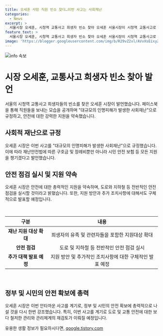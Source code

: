 ```yaml
---
title: 오세훈 사망 직원 빈소 찾다…이번 사고는 사회재난
categories:
  - News
excerpt: >
  서울시장 오세훈, 시청역 교통사고 희생자 빈소 찾아 오세훈 서울시장이 시청역 교통사고로 사망한 직원 2명의 빈소를 찾았다. 이에 오 시장은 페이스북을 통해 우리 직원들의 빈소에 가서 마지막 배웅을 하고 나왔다며 이번 사고는 대규모의 인명피해가 발생한 사회재난이라고 규정했다. 또한 재난안전법에 규정된 구호금과 장례비 외에 시민 안전 보험 등 모든 지원을 약속하고 전반적인 안전 점검을 실시할 것을 약속했다.
feature_text: >
  서울시장 오세훈, 시청역 교통사고 희생자 빈소 찾아 오세훈 서울시장이 시청역 교통사고로 사망한 직원 2명의 빈소를 찾았다. 이에 오 시장은 페이스북을 통해 우리 직원들의 빈소에 가서 마지막 배웅을 하고 나왔다며 이번 사고는 대규모의 인명피해가 발생한 사회재난이라고 규정했다. 또한 재난안전법에 규정된 구호금과 장례비 외에 시민 안전 보험 등 모든 지원을 약속하고 전반적인 안전 점검을 실시할 것을 약속했다.
image: 'https://blogger.googleusercontent.com/img/b/R29vZ2xl/AVvXsEixyZcFfHzMRdzZMjFBmAUKJYCLCGyLL1o632UiGVXcaFdKo_bkvkuCioo0uUKlGfBVcT3P84aROyZIXSBEx3Aw5nCQ3pTgDom1WDC4m8eifvWiAmWEEVb4x6G_l8C0QH225ldMjyaFvpxGEBGNO37VmDTDMHGhJPq73UglMfDca1-0aw/s1600/blogspot.png'
---
```


<p><img src="https://blogger.googleusercontent.com/img/b/R29vZ2xl/AVvXsEixyZcFfHzMRdzZMjFBmAUKJYCLCGyLL1o632UiGVXcaFdKo_bkvkuCioo0uUKlGfBVcT3P84aROyZIXSBEx3Aw5nCQ3pTgDom1WDC4m8eifvWiAmWEEVb4x6G_l8C0QH225ldMjyaFvpxGEBGNO37VmDTDMHGhJPq73UglMfDca1-0aw/s1600/blogspot.png" alt="info 속보" /></p>

<h1>시장 오세훈, 교통사고 희생자 빈소 찾아 발언</h1>

<p data-ke-size="size16">서울의 시청역 교통사고 희생자들의 빈소를 찾은 오세훈 시장이 발언했습니다. 페이스북을 통해 직원들을 보내는 모습을 공개하며 "대규모의 인명피해가 발생한 사회재난"으로 규정하고, 안전에 대한 강력한 지원을 약속했습니다.</p>

<h2 data-ke-size="size26">사회적 재난으로 규정</h2>

<p data-ke-size="size16">오세훈 시장은 이번 사고를 "대규모의 인명피해가 발생한 사회재난"으로 규정했습니다. 이에 따라 재난안전법에 따른 구호금 및 장례비뿐만 아니라 시민 안전 보험 등 모든 지원을 챙기겠다고 발언했습니다.</p>

<h2 data-ke-size="size26">안전 점검 실시 및 지원 약속</h2>

<p data-ke-size="size16">오세훈 시장은 안전에 대한 총력적인 지원을 약속하며, 도로와 지하철 등 전반적인 안전 점검을 실시할 것이라고 밝혔습니다. 또한, 지원 방안과 추가 조치사항에 대해서도 구체적으로 발표할 예정입니다.</p>

<p data-ke-size="size16">&nbsp;</p>

<table>
    <thead>
        <tr>
            <th style="text-align: center;">구분</th>
            <th style="text-align: center;">내용</th>
        </tr>
    </thead>
    <tbody>
        <tr>
            <td style="text-align: center; height: 17px;"><b>재난 지원 대상 확대</b></td>
            <td style="text-align: center; height: 17px;">희생자의 유족 및 관련자들을 포함한 지원대상 확대</td>
        </tr>
        <tr>
            <td style="text-align: center; height: 17px;"><b>안전 점검</b></td>
            <td style="text-align: center; height: 17px;">도로 및 지하철 등 전반적인 안전 점검 실시</td>
        </tr>
        <tr>
            <td style="text-align: center; height: 17px;"><b>추가 대책 발표 예정</b></td>
            <td style="text-align: center; height: 17px;">지원 방안 및 추가적인 조치사항에 대한 구체적인 발표 예정</td>
        </tr>
    </tbody>
</table>

<p data-ke-size="size16">&nbsp;</p>

<h2 data-ke-size="size26">정부 및 시민의 안전 확보에 총력</h2>

<p data-ke-size="size16">오세훈 시장은 이번 안타까운 사고를 계기로, 정부 및 시민의 안전 확보에 총력적으로 나설 것을 다시 한번 강조했습니다. 특히, 이번 사고를 계기로 도로 및 교통 안전에 대한 보다 철저한 관리와 관리체계의 재검토가 이뤄질 예정입니다.</p>
유용한 생활 정보가 필요하시다면, <a href="https://qoogle.tistory.com" rel="dofollow">qoogle.tistory.com</a>


